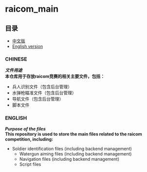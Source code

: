 # raicom_main
## 目录
- [中文版](#chinese)
- [English version](#english)

### CHINESE
***文件用途***\
**本仓库用于存放raicom竞赛的相关主要文件，包括：**
- 兵人识别文件（包含后台管理）
- 水弹枪瞄准文件（包含后台管理）
- 导航文件（包含后台管理）
- 脚本文件

### ENGLISH
***Purpose of the files***\
**This repository is used to store the main files related to the raicom competition, including:**
- Soldier identification files (including backend management)
  - Watergun aiming files (including backend management)
  - Navigation files (including backend management)
  - Script files